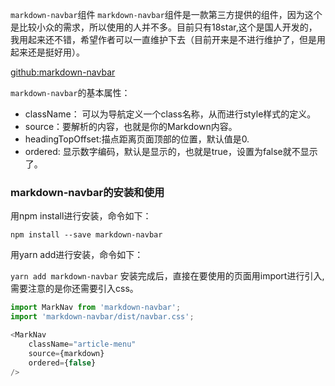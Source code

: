 ```markdown-navbar```组件
```markdown-navbar```组件是一款第三方提供的组件，因为这个是比较小众的需求，所以使用的人并不多。目前只有18star,这个是国人开发的，我用起来还不错，希望作者可以一直维护下去（目前开来是不进行维护了，但是用起来还是挺好用）。

[github:markdown-navbar](https://github.com/parksben/markdown-navbar)

```markdown-navbar```的基本属性：

- className： 可以为导航定义一个class名称，从而进行style样式的定义。
- source：要解析的内容，也就是你的Markdown内容。
- headingTopOffset:描点距离页面顶部的位置，默认值是0.
- ordered: 显示数字编码，默认是显示的，也就是true，设置为false就不显示了。

### markdown-navbar的安装和使用
用npm install进行安装，命令如下：

```npm install --save markdown-navbar```

用yarn add进行安装，命令如下：

```yarn add markdown-navbar```
安装完成后，直接在要使用的页面用import进行引入,需要注意的是你还需要引入css。

```js
import MarkNav from 'markdown-navbar';
import 'markdown-navbar/dist/navbar.css';
```

```js
<MarkNav
    className="article-menu"
    source={markdown}
    ordered={false}
/>
```


